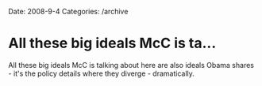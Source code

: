 Date: 2008-9-4
Categories: /archive

# All these big ideals McC is ta...

All these big ideals McC is talking about here are also ideals Obama shares - it's the policy details where they diverge - dramatically.
